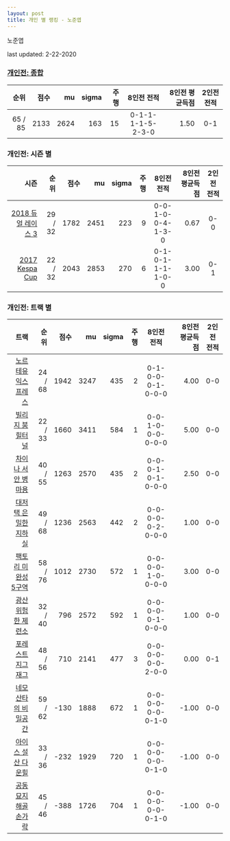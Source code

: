 ```yaml
---
layout: post
title: 개인 별 랭킹 - 노준엽
---
```


노준엽

last updated: 2-22-2020

### [개인전: 종합](../singles-full)

| 순위 | 점수 | mu | sigma | 주행 | 8인전 전적 | 8인전 평균득점 | 2인전 전적 |
|---:|---:|---:|---:|---:|:---:|---:|:---:|
| 65 / 85 | 2133 | 2624 | 163 | 15 | 0-1-1-1-1-5-2-3-0 | 1.50 | 0-1 |

### 개인전: 시즌 별

| 시즌 | 순위 | 점수 | mu | sigma | 주행 | 8인전 전적 | 8인전 평균득점 | 2인전 전적 |
|---:|---:|---:|---:|---:|---:|:---:|---:|:---:|
| [2018 듀얼 레이스 3](../singles-s2018_1) | 29 / 32 | 1782 | 2451 | 223 | 9 |  0-0-1-0-0-4-1-3-0 | 0.67 | 0-0 |
| [2017 Kespa Cup](../singles-s2017_2) | 22 / 32 | 2043 | 2853 | 270 | 6 |  0-1-0-1-1-1-1-0-0 | 3.00 | 0-1 |

### 개인전: 트랙 별

| 트랙 | 순위 | 점수 | mu | sigma | 주행 | 8인전 전적 | 8인전 평균득점 | 2인전 전적 |
|---:|---:|---:|---:|---:|---:|:---:|---:|:---:|
| [노르테유 익스프레스](../noex) | 24 / 68 | 1942 | 3247 | 435 | 2 | 0-1-0-0-0-1-0-0-0 | 4.00 | 0-0 |
| [빌리지 붐힐터널](../boomhill) | 22 / 33 | 1660 | 3411 | 584 | 1 | 0-0-1-0-0-0-0-0-0 | 5.00 | 0-0 |
| [차이나 서안 병마용](../byeongma) | 40 / 55 | 1263 | 2570 | 435 | 2 | 0-0-0-1-0-1-0-0-0 | 2.50 | 0-0 |
| [대저택 은밀한 지하실](../jeotaek) | 49 / 68 | 1236 | 2563 | 442 | 2 | 0-0-0-0-0-2-0-0-0 | 1.00 | 0-0 |
| [팩토리 미완성 5구역](../district5) | 58 / 76 | 1012 | 2730 | 572 | 1 | 0-0-0-0-1-0-0-0-0 | 3.00 | 0-0 |
| [광산 위험한 제련소](../jeryeonso) | 32 / 40 | 796 | 2572 | 592 | 1 | 0-0-0-0-0-1-0-0-0 | 1.00 | 0-0 |
| [포레스트 지그재그](../zigzag) | 48 / 56 | 710 | 2141 | 477 | 3 | 0-0-0-0-0-0-2-0-0 | 0.00 | 0-1 |
| [네모 산타의 비밀공간](../santa) | 59 / 62 | -130 | 1888 | 672 | 1 | 0-0-0-0-0-0-0-1-0 | -1.00 | 0-0 |
| [아이스 설산 다운힐](../seolsan) | 33 / 36 | -232 | 1929 | 720 | 1 | 0-0-0-0-0-0-0-1-0 | -1.00 | 0-0 |
| [공동묘지 해골 손가락](../haeson) | 45 / 46 | -388 | 1726 | 704 | 1 | 0-0-0-0-0-0-0-1-0 | -1.00 | 0-0 |
